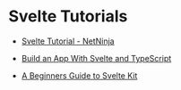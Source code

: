 # Svelte Tutorials

* [Svelte Tutorial - NetNinja](https://www.youtube.com/playlist?list=PL4cUxeGkcC9hlbrVO_2QFVqVPhlZmz7tO)

* [Build an App With Svelte and TypeScript](https://www.prisma.io/blog/build-an-app-with-svelte-and-typescript-PZDY3t93qAtd)

* [A Beginners Guide to Svelte Kit](https://www.sitepoint.com/a-beginners-guide-to-sveltekit/)


